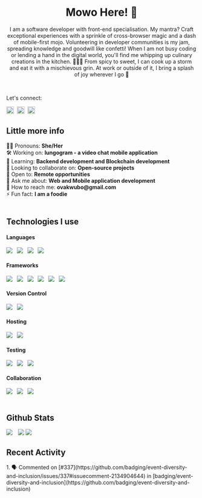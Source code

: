 <!-- About -->
<h1 align="center">Mowo Here! 👋 </h1>
<p align="center"> I am a software developer with front-end specialisation. My mantra? Craft exceptional experiences with a sprinkle of cross-browser magic and a dash of mobile-first mojo. Volunteering in developer communities is my jam, spreading knowledge and goodwill like confetti! When I am not busy coding or lending a hand in the digital world, you'll find me whipping up culinary creations in the kitchen. 🍳👨‍🍳 From spicy to sweet, I can cook up a storm and eat it with a mischievous grin. At work or outside of it, I bring a splash of joy wherever I go 🤭</p>

</br>

<!-- Socials -->
<p>Let's connect:&nbsp;</p>
<a href="https://twitter.com/iammowo" target="_blank"><img height="20" width="20" src="https://cdn.simpleicons.org/x/000000/ffffff" /></a>&nbsp;
<a href="https://www.linkedin.com/in/victoria-akwubo-59b009153/" target="_blank"><img height="20" width="20" src="https://cdn.simpleicons.org/linkedin" /></a>&nbsp;
<a href="https://www.instagram.com/iammowo_/?hl=en" target="_blank"><img height="20" width="20" src="https://cdn.simpleicons.org/instagram" /></a>&nbsp;

<!-- Status -->
<div>
    <h2>Little more info</h2>
    👩🏾 Pronouns:                    <strong>She/Her</strong></br>
    🛠️ Working on:                  <strong>Iungogram - a video chat mobile application</strong></br>
    🧠 Learning:                    <strong>Backend development and Blockchain development</strong></br>
    👯 Looking to collaborate on:   <strong>Open-source projects</strong></br>
    🤔 Open to:                     <strong>Remote opportunities</strong></br>
    💬 Ask me about:                <strong>Web and Mobile application development</strong></br>
    📧 How to reach me:             <strong>ovakwubo@gmail.com</strong></br>
    ⚡ Fun fact:                     <strong>I am a foodie</strong>
</div>

</br>

<!-- Skills -->
<div>
  <h2>Technologies I use</h2>
  <h4>Languages</h4>
  <img src="https://img.shields.io/badge/html5-%23E34F26.svg?style=for-the-badge&logo=html5&logoColor=white" /> &nbsp;
  <img src="https://img.shields.io/badge/css3-%231572B6.svg?style=for-the-badge&logo=css3&logoColor=white" /> &nbsp;
  <img src="https://img.shields.io/badge/typescript-%23007ACC.svg?style=for-the-badge&logo=typescript&logoColor=white" /> &nbsp;
  <img src="https://img.shields.io/badge/javascript-%23323330.svg?style=for-the-badge&logo=javascript&logoColor=%23F7DF1E" /> &nbsp;</br>
  
  <h4>Frameworks</h4>
  <img src="https://img.shields.io/badge/tailwindcss-%2338B2AC.svg?style=for-the-badge&logo=tailwind-css&logoColor=white" /> &nbsp;
  <img src="https://img.shields.io/badge/MUI-%230081CB.svg?style=for-the-badge&logo=mui&logoColor=white" /> &nbsp;
  <img src="https://img.shields.io/badge/react-%2320232a.svg?style=for-the-badge&logo=react&logoColor=%2361DAFB" /> &nbsp;
  <img src="https://img.shields.io/badge/react_native-%2320232a.svg?style=for-the-badge&logo=react&logoColor=%2361DAFB" /> &nbsp;
  <img src="https://img.shields.io/badge/expo-1C1E24?style=for-the-badge&logo=expo&logoColor=#D04A37" /> &nbsp;
  <img src="https://img.shields.io/badge/Next-black?style=for-the-badge&logo=next.js&logoColor=white" /> &nbsp;</br>

  <h4>Version Control</h4>
  <img src="https://img.shields.io/badge/git-%23F05033.svg?style=for-the-badge&logo=git&logoColor=white" /> &nbsp;
  <img src="https://img.shields.io/badge/gitlab-%23181717.svg?style=for-the-badge&logo=gitlab&logoColor=white" /> &nbsp;</br>
  
  <h4>Hosting</h4>
  <img src="https://img.shields.io/badge/netlify-%23000000.svg?style=for-the-badge&logo=netlify&logoColor=#00C7B7" /> &nbsp;
  <img src="https://img.shields.io/badge/vercel-%23000000.svg?style=for-the-badge&logo=vercel&logoColor=white" /> &nbsp;</br>

  <h4>Testing</h4>
  <img src="https://img.shields.io/badge/-jest-%23C21325?style=for-the-badge&logo=jest&logoColor=white" /> &nbsp;
  <img src="https://img.shields.io/badge/SonarQube-black?style=for-the-badge&logo=sonarqube&logoColor=4E9BCD" /> &nbsp;
  <img src="https://img.shields.io/badge/-TestingLibrary-%23E33332?style=for-the-badge&logo=testing-library&logoColor=white" /> &nbsp; </br>

  <h4>Collaboration</h4>
  <img src="https://img.shields.io/badge/Slack-4A154B?style=for-the-badge&logo=slack&logoColor=white" /> &nbsp;
  <img src="https://img.shields.io/badge/Notion-%23000000.svg?style=for-the-badge&logo=notion&logoColor=white" /> &nbsp;
  <img src="https://img.shields.io/badge/Trello-%23026AA7.svg?style=for-the-badge&logo=Trello&logoColor=white" /> &nbsp; </br>
</div>

</br>

<!-- Github Stats -->
<h2>Github Stats</h2>
<img align="left" src="https://github-readme-stats-ejw8-mowos-projects.vercel.app/api?username=mo-wo&show_icons=true&theme=radical&hide_border=true&bg_color=00000000&locale=en&count-private=true&rank_icon=github" />&nbsp;&nbsp;
<img src="https://github-readme-stats-ejw8-mowos-projects.vercel.app/api/top-langs?username=mo-wo&show_icons=true&locale=en&layout=compact&theme=radical&hide_border=true&bg_color=00000000" />
<img src="https://github-readme-streak-stats.herokuapp.com/?user=mo-wo&theme=radical&hide_border=true&background=00000000"/>

<!-- Recent Activities -->
<h2>Recent Activity</h2>
<!--START_SECTION:activity-->
1. 🗣 Commented on [#337](https://github.com/badging/event-diversity-and-inclusion/issues/337#issuecomment-2134904644) in [badging/event-diversity-and-inclusion](https://github.com/badging/event-diversity-and-inclusion)
<!--END_SECTION:activity-->
